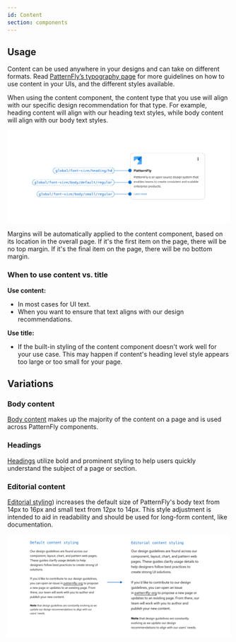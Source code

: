 ```yaml
---
id: Content
section: components
---
```


## Usage

Content can be used anywhere in your designs and can take on different formats. Read [PatternFly’s typography page](/design-foundations/typography) for more guidelines on how to use content in your UIs, and the different styles available.

When using the content component, the content type that you use will align with our specific design recommendation for that type. For example, heading content will align with our heading text styles, while body content will align with our body text styles. 

![Different text tokens within a card component.](./img/content-types.png)

Margins will be automatically applied to the content component, based on its location in the overall page. If it's the first item on the page, there will be no top margin. If it's the final item on the page, there will be no bottom margin.

### When to use content vs. title

**Use content:** 
- In most cases for UI text. 
- When you want to ensure that text aligns with our design recommendations. 

**Use title:** 
- If the built-in styling of the content component doesn't work well for your use case. This may happen if content's heading level style appears too large or too small for your page.

## Variations 

### Body content

[Body content](/design-foundations/typography#body-text) makes up the majority of the content on a page and is used across PatternFly components.

### Headings 

[Headings](/design-foundations/typography#headings) utilize bold and prominent styling to help users quickly understand the subject of a page or section. 

### Editorial content 

[Editorial styling](/components/content#editorial-content)) increases the default size of PatternFly's body text from 14px to 16px and small text from 12px to 14px. This style adjustment is intended to aid in readability and should be used for long-form content, like documentation. 

![Size difference between default and editorial styles.](./img/editorial-content.png)
